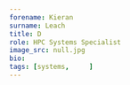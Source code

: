 ```yaml
---
forename: Kieran
surname: Leach
title: D
role: HPC Systems Specialist
image_src: null.jpg
bio: 
tags: [systems,     ] 
---
```

